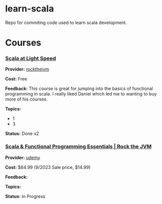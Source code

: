 # learn-scala
Repo for commiting code used to learn scala development.
# Courses
### [Scala at Light Speed](https://rockthejvm.com/p/scala-at-light-speed)
**Provider:** [rockthejvm](https://rockthejvm.com/)

**Cost:** Free

**Feedback:** This course is great for jumping into the basics of functional programming in scala. I really liked Daniel which led me to wanting to buy more of his courses.

**Topics:**
- 1
- 3

**Status:** Done x2
### [Scala & Functional Programming Essentials | Rock the JVM](https://www.udemy.com/course/rock-the-jvm-scala-for-beginners/learn/lecture/10373000)
**Provider:** [udemy](https://www.udemy.com/)

**Cost:** $84.99 (9/2023 Sale price, $14.99)

**Feedback:**

**Topics:**

**Status:** In Progress
